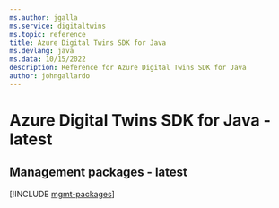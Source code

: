 ```yaml
---
ms.author: jgalla
ms.service: digitaltwins
ms.topic: reference
title: Azure Digital Twins SDK for Java
ms.devlang: java
ms.data: 10/15/2022
description: Reference for Azure Digital Twins SDK for Java
author: johngallardo
---
```

# Azure Digital Twins SDK for Java - latest

## Management packages - latest
[!INCLUDE [mgmt-packages](digital-twins-mgmt-index.md)]
